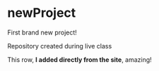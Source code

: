 # newProject
 First brand new project!

Repository created during live class

This row, **I added directly from the site**, amazing!
